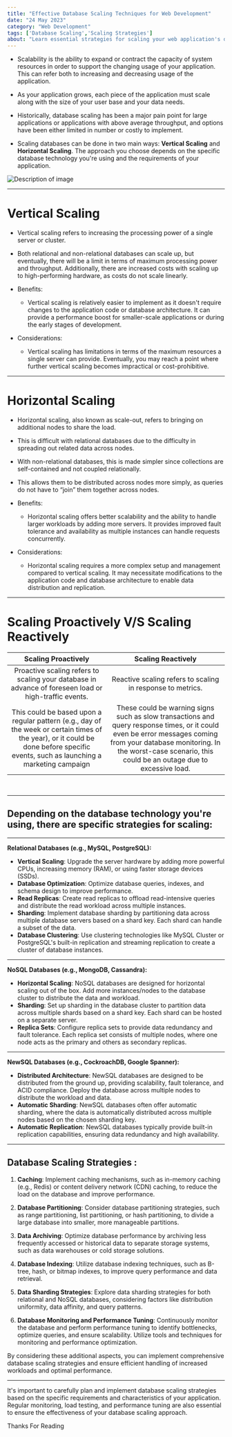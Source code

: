 ```yaml
---
title: "Effective Database Scaling Techniques for Web Development"
date: "24 May 2023"
category: "Web Development"
tags: ['Database Scaling','Scaling Strategies']
about: "Learn essential strategies for scaling your web application's database to accommodate a growing user base of 10 million users. Scaling databases can be achieved through two primary methods: vertical scaling and horizontal scaling. This article provides valuable insights into selecting the most suitable approach based on your database technology and application requirements, ensuring seamless scalability for your web development projects."
---
```


- Scalability is the ability to expand or contract the capacity of system resources in order to support the changing usage of your application. This can refer both to increasing and decreasing usage of the application.

- As your application grows, each piece of the application must scale along with the size of your user base and your data needs. 

- Historically, database scaling has been a major pain point for large applications or applications with above average throughput, and options have been either limited in number or costly to implement.

- Scaling databases can be done in two main ways: **Vertical Scaling** and **Horizontal Scaling**. The approach you choose depends on the specific database technology you're using and the requirements of your application.


![Description of image](/images/db_scaling/db_scaling.png)
<br>

___

# Vertical Scaling
- Vertical scaling refers to increasing the processing power of a single server or cluster. 
- Both relational and non-relational databases can scale up, but eventually, there will be a limit in terms of maximum processing power and throughput. Additionally, there are increased costs with scaling up to high-performing hardware, as costs do not scale linearly.

- Benefits: 
    - Vertical scaling is relatively easier to implement as it doesn't require changes to the application code or database architecture. It can provide a performance boost for smaller-scale applications or during the early stages of development.
- Considerations: 
    - Vertical scaling has limitations in terms of the maximum resources a single server can provide. Eventually, you may reach a point where further vertical scaling becomes impractical or cost-prohibitive.
___
# Horizontal Scaling
- Horizontal scaling, also known as scale-out, refers to bringing on additional nodes to share the load. 
- This is difficult with relational databases due to the difficulty in spreading out related data across nodes. 
- With non-relational databases, this is made simpler since collections are self-contained and not coupled relationally. 
- This allows them to be distributed across nodes more simply, as queries do not have to “join” them together across nodes.

- Benefits: 
    - Horizontal scaling offers better scalability and the ability to handle larger workloads by adding more servers. It provides improved fault tolerance and availability as multiple instances can handle requests concurrently.
- Considerations: 
    - Horizontal scaling requires a more complex setup and management compared to vertical scaling. It may necessitate modifications to the application code and database architecture to enable data distribution and replication.

___
# Scaling Proactively V/S Scaling Reactively

| Scaling Proactively | Scaling Reactively |
| :-----------: | :-----------: |
| Proactive scaling refers to scaling your database in advance of foreseen load or high-traffic events. | Reactive scaling refers to scaling in response to metrics. |
| This could be based upon a regular pattern (e.g., day of the week or certain times of the year), or it could be done before specific events, such as launching a marketing campaign | These could be warning signs such as slow transactions and query response times, or it could even be error messages coming from your database monitoring. In the worst-case scenario, this could be an outage due to excessive load. |

<br>

___ 

## **Depending on the database technology you're using, there are specific strategies for scaling:**

___
**Relational Databases (e.g., MySQL, PostgreSQL):**
- **Vertical Scaling**: Upgrade the server hardware by adding more powerful CPUs, increasing memory (RAM), or using faster storage devices (SSDs).
- **Database Optimization**: Optimize database queries, indexes, and schema design to improve performance.
- **Read Replicas**: Create read replicas to offload read-intensive queries and distribute the read workload across multiple instances.
- **Sharding**: Implement database sharding by partitioning data across multiple database servers based on a shard key. Each shard can handle a subset of the data.
- **Database Clustering**: Use clustering technologies like MySQL Cluster or PostgreSQL's built-in replication and streaming replication to create a cluster of database instances.
___

**NoSQL Databases (e.g., MongoDB, Cassandra):**

- **Horizontal Scaling**: NoSQL databases are designed for horizontal scaling out of the box. Add more instances/nodes to the database cluster to distribute the data and workload.
- **Sharding**: Set up sharding in the database cluster to partition data across multiple shards based on a shard key. Each shard can be hosted on a separate server.
- **Replica Sets**: Configure replica sets to provide data redundancy and fault tolerance. Each replica set consists of multiple nodes, where one node acts as the primary and others as secondary replicas.

___

**NewSQL Databases (e.g., CockroachDB, Google Spanner):**

- **Distributed Architecture**: NewSQL databases are designed to be distributed from the ground up, providing scalability, fault tolerance, and ACID compliance. Deploy the database across multiple nodes to distribute the workload and data.
- **Automatic Sharding**: NewSQL databases often offer automatic sharding, where the data is automatically distributed across multiple nodes based on the chosen sharding key.
- **Automatic Replication**: NewSQL databases typically provide built-in replication capabilities, ensuring data redundancy and high availability.
___
## Database Scaling Strategies :

1. **Caching**: Implement caching mechanisms, such as in-memory caching (e.g., Redis) or content delivery network (CDN) caching, to reduce the load on the database and improve performance.

2. **Database Partitioning**: Consider database partitioning strategies, such as range partitioning, list partitioning, or hash partitioning, to divide a large database into smaller, more manageable partitions.

3. **Data Archiving**: Optimize database performance by archiving less frequently accessed or historical data to separate storage systems, such as data warehouses or cold storage solutions.

4. **Database Indexing**: Utilize database indexing techniques, such as B-tree, hash, or bitmap indexes, to improve query performance and data retrieval.

5. **Data Sharding Strategies**: Explore data sharding strategies for both relational and NoSQL databases, considering factors like distribution uniformity, data affinity, and query patterns.

6. **Database Monitoring and Performance Tuning**: Continuously monitor the database and perform performance tuning to identify bottlenecks, optimize queries, and ensure scalability. Utilize tools and techniques for monitoring and performance optimization.

By considering these additional aspects, you can implement comprehensive database scaling strategies and ensure efficient handling of increased workloads and optimal performance.
___

It's important to carefully plan and implement database scaling strategies based on the specific requirements and characteristics of your application. Regular monitoring, load testing, and performance tuning are also essential to ensure the effectiveness of your database scaling approach.

Thanks For Reading 

<br>
<br>
